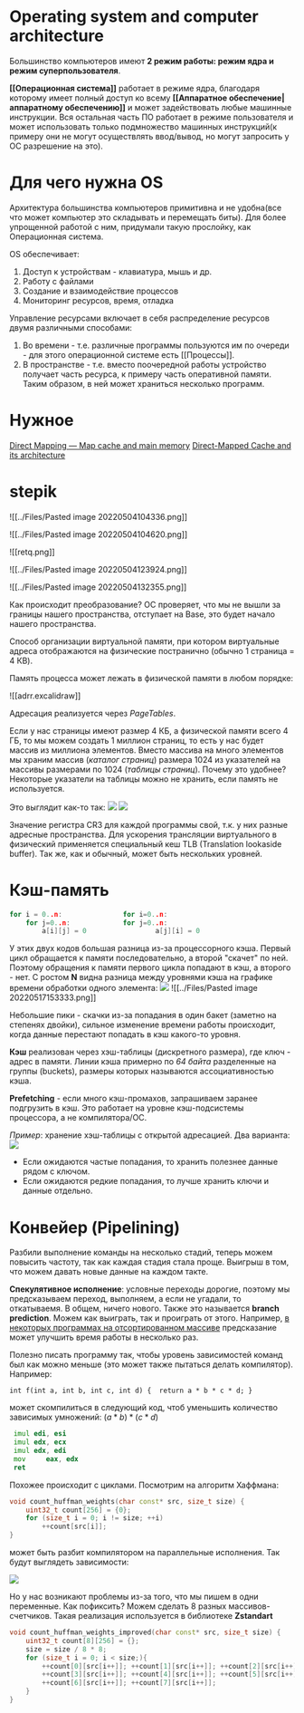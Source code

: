 # Operating system and computer architecture
Большинство компьютеров имеют **2 режим работы: режим ядра и режим суперпользователя**.

**[[Операционная система]]** работает в режиме ядра, благодаря которому имеет полный доступ ко всему **[[Аппаратное обеспечение|аппаратному обеспечению]]** и может задействовать любые машинные инструкции. Вся остальная часть ПО работает в режиме пользователя и может использовать только подмножество машинных инструкций(к примеру они не могут осуществлять ввод/вывод, но могут запросить у ОС разрешение на это).

# Для чего нужна OS
Архитектура большинства компьютеров примитивна и не удобна(все что может компьютер это складывать и перемещать биты). Для более упрощенной работой с ним, придумали такую прослойку, как Операционная система. 

OS обеспечивает:
1. Доступ к устройствам - клавиатура, мышь и др.
2. Работу с файлами
3. Создание и взаимодействие процессов
4. Мониторинг ресурсов, время, отладка

Управление ресурсами включает в себя распределение ресурсов двумя различными способами:
1. Во времени - т.е. различные программы пользуются им по очереди - для этого операционной системе есть [[Процессы]].
2. В пространстве - т.е. вместо поочередной работы устройство получает часть ресурса, к примеру часть оперативной памяти. Таким образом, в ней может храниться несколько программ.

# Нужное
[Direct Mapping — Map cache and main memory](https://medium.com/breaktheloop/direct-mapping-map-cache-and-main-memory-d5e4c1cbf73e)
[Direct-Mapped Cache and its architecture](http://www.mathcs.emory.edu/~cheung/Courses/355/Syllabus/8-cache/dm.html)

# stepik
![[../Files/Pasted image 20220504104336.png]]

![[../Files/Pasted image 20220504104620.png]]

![[retq.png]]

![[../Files/Pasted image 20220504123924.png]]

![[../Files/Pasted image 20220504132355.png]]

Как происходит преобразование? ОС проверяет, что мы не вышли за границы нашего пространства, отступает на Base, это будет начало нашего пространства.





Способ организации виртуальной памяти, при котором виртуальные адреса отображаются на физические постранично (обычно 1 страница = 4 КB).

Память процесса может лежать в физической памяти в любом порядке:

![[adrr.excalidraw]]

Адресация реализуется через _PageTables_.

Если у нас страницы имеют размер 4 КБ, а физической памяти всего 4 ГБ, то мы можем создать 1 миллион страниц, то есть у нас будет массив из миллиона элементов. Вместо массива на много элементов мы храним массив (_каталог страниц_) размера 1024 из указателей на массивы размерами по 1024 (_таблицы страниц_). Почему это удобнее? Некоторые указатели на таблицы можно не хранить, если память не используется.

Это выглядит как-то так:
![](02.15_page_table.png)
![](02.15_page_tables.png)

Значение регистра CR3 для каждой программы свой, т.к. у них разные адресные пространства. Для ускорения трансляции виртуального в физический применяется специальный кеш TLB (Translation lookaside buffer). Так же, как и обычный, может быть нескольких уровней.


# Кэш-память
```cpp
for i = 0..n:				for i=0..n:
    for j=0..n:				for j=0..n:
        a[i][j] = 0 				a[j][i] = 0

```
У этих двух кодов большая разница из-за процессорного кэша. Первый цикл обращается к памяти последовательно, а второй "скачет" по ней. Поэтому обращения к памяти первого цикла попадают в кэш, а второго - нет. С ростом **N** видна разница между уровнями кэша на графике времени обработки одного элемента:
![](02.29_cache_hit_graph.png)
![[../Files/Pasted image 20220517153333.png]]

Небольшие пики - скачки из-за попадания в один бакет (заметно на степенях двойки), сильное изменение времени работы происходит, когда данные перестают попадать в кэш какого-то уровня.

**Кэш** реализован через хэш-таблицы (дискретного размера), где ключ - адрес в памяти. Линии кэша примерно по _64 байта_ разделенные на группы (buckets), размеры которых называются ассоциативностью кэша.

**Prefetching** - если много кэш-промахов, запрашиваем заранее подгрузить в кэш. Это работает на уровне кэш-подсистемы процессора, а не компилятора/ОС.

_Пример_: хранение хэш-таблицы с открытой адресацией. Два варианта:
![](02.29_hash_table.png)
-   Если ожидаются частые попадания, то хранить полезнее данные рядом с ключом.
-   Если ожидаются редкие попадания, то лучше хранить ключи и данные отдельно.

# Конвейер (Pipelining)
Разбили выполнение команды на несколько стадий, теперь можем повысить частоту, так как каждая стадия стала проще. Выигрыш в том, что можем давать новые данные на каждом такте.

**Спекулятивное исполнение**: условные переходы дорогие, поэтому мы предсказываем переход, выполняем, а если не угадали, то откатываемя. В общем, ничего нового. Также это называется **branch prediction**. Можем как выиграть, так и проиграть от этого. Например, [в некоторых программах на отсортированном массиве](https://stackoverflow.com/questions/11227809/why-is-processing-a-sorted-array-faster-than-processing-an-unsorted-array) предсказание может улучшить время работы в несколько раз.

Полезно писать программу так, чтобы уровень зависимостей команд был как можно меньше (это может также пытаться делать компилятор). Например:

`int f(int a, int b, int c, int d) {  return a * b * c * d; }`

может скомпилиться в следующий код, чтоб уменьшить количество зависимых умножений: $(a * b) * (c * d)$
```asm
 imul edi, esi
 imul edx, ecx  
 imul edx, edi  
 mov	 eax, edx  
 ret
```

Похожее происходит с циклами. Посмотрим на алгоритм Хаффмана:
```cpp
void count_huffman_weights(char const* src, size_t size) {      
	uint32_t count[256] = {0};      
	for (size_t i = 0; i != size; ++i)          
		++count[src[i]]; 
}
```


может быть разбит компилятором на параллельные исполнения. Так будут выглядеть зависимости:

![](02.29_dependencies.png)

Но у нас возникают проблемы из-за того, что мы пишем в одни переменные. Как пофиксить? Можем сделать 8 разных массивов-счетчиков. Такая реализация используется в библиотеке **Zstandart**

```cpp
void count_huffman_weights_improved(char const* src, size_t size) {  
	uint32_t count[8][256] = {};  
	size = size / 8 * 8;  
	for (size_t i = 0; i < size;){            
		++count[0][src[i++]]; ++count[1][src[i++]]; ++count[2][src[i++]];            
		++count[3][src[i++]]; ++count[4][src[i++]]; ++count[5][src[i++]];            
		++count[6][src[i++]]; ++count[7][src[i++]];      
	} 
}
```